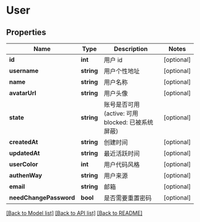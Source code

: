 # User

## Properties
Name | Type | Description | Notes
------------ | ------------- | ------------- | -------------
**id** | **int** | 用户 id | [optional] 
**username** | **string** | 用户个性地址 | [optional] 
**name** | **string** | 用户名称 | [optional] 
**avatarUrl** | **string** | 用户头像 | [optional] 
**state** | **string** | 账号是否可用(active: 可用 blocked: 已被系统屏蔽) | [optional] 
**createdAt** | **string** | 创建时间 | [optional] 
**updatedAt** | **string** | 最近活跃时间 | [optional] 
**userColor** | **int** | 用户代码风格 | [optional] 
**authenWay** | **string** | 用户来源 | [optional] 
**email** | **string** | 邮箱 | [optional] 
**needChangePassword** | **bool** | 是否需要重置密码 | [optional] 

[[Back to Model list]](../../README.md#documentation-for-models) [[Back to API list]](../../README.md#documentation-for-api-endpoints) [[Back to README]](../../README.md)


